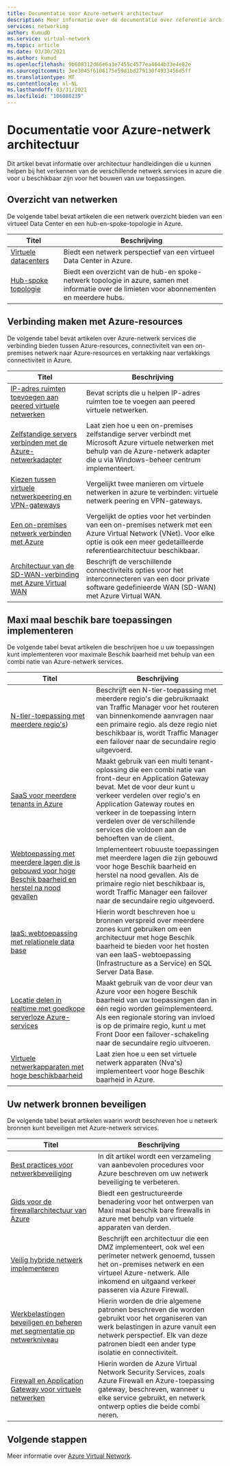 ```yaml
---
title: Documentatie voor Azure-netwerk architectuur
description: Meer informatie over de documentatie over referentie architectuur die beschikbaar is voor Azure-netwerk services.
services: networking
author: KumudD
ms.service: virtual-network
ms.topic: article
ms.date: 03/30/2021
ms.author: kumud
ms.openlocfilehash: 9b608312d66e6a3e7455c4577ea4644b33e4e82e
ms.sourcegitcommit: 3ee3045f6106175e59d1bd279130f4933456d5ff
ms.translationtype: MT
ms.contentlocale: nl-NL
ms.lasthandoff: 03/31/2021
ms.locfileid: "106080239"
---
```

# <a name="azure-networking-architecture-documentation"></a>Documentatie voor Azure-netwerk architectuur

Dit artikel bevat informatie over architectuur handleidingen die u kunnen helpen bij het verkennen van de verschillende netwerk services in azure die voor u beschikbaar zijn voor het bouwen van uw toepassingen.

## <a name="networking-overview"></a>Overzicht van netwerken

De volgende tabel bevat artikelen die een netwerk overzicht bieden van een virtueel Data Center en een hub-en-spoke-topologie in Azure.

|Titel |Beschrijving  |
|---------|---------|
|[Virtuele datacenters](/azure/architecture/vdc/networking-virtual-datacenter)   | Biedt een netwerk perspectief van een virtueel Data Center in Azure.       |
|[Hub-spoke topologie](/azure/architecture/reference-architectures/hybrid-networking/hub-spoke)  |Biedt een overzicht van de hub-en spoke-netwerk topologie in azure, samen met informatie over de limieten voor abonnementen en meerdere hubs.          |

## <a name="connect-to-azure-resources"></a>Verbinding maken met Azure-resources

De volgende tabel bevat artikelen over Azure-netwerk services die verbinding bieden tussen Azure-resources, connectiviteit van een on-premises netwerk naar Azure-resources en vertakking naar vertakkings connectiviteit in Azure.

|Titel |Beschrijving  |
|---------|---------|
|[IP-adres ruimten toevoegen aan peered virtuele netwerken](/azure/architecture/networking/prefixes/add-ip-space-peered-vnet)     | Bevat scripts die u helpen IP-adres ruimten toe te voegen aan peered virtuele netwerken.        |
|[Zelfstandige servers verbinden met de Azure-netwerkadapter](/azure/architecture/hybrid/azure-network-adapter)   | Laat zien hoe u een on-premises zelfstandige server verbindt met Microsoft Azure virtuele netwerken met behulp van de Azure-netwerk adapter die u via Windows-beheer centrum implementeert.        |
|[Kiezen tussen virtuele netwerkpeering en VPN-gateways](/azure/architecture/reference-architectures/hybrid-networking/vnet-peering)   | Vergelijkt twee manieren om virtuele netwerken in azure te verbinden: virtuele netwerk peering en VPN-gateways.        |
|[Een on-premises netwerk verbinden met Azure](/azure/architecture/reference-architectures/hybrid-networking/)  | Vergelijkt de opties voor het verbinden van een on-premises netwerk met een Azure Virtual Network (VNet). Voor elke optie is ook een meer gedetailleerde referentiearchitectuur beschikbaar.        |
|[Architectuur van de SD-WAN-verbinding met Azure Virtual WAN](../../virtual-wan/sd-wan-connectivity-architecture.md)|Beschrijft de verschillende connectiviteits opties voor het interconnecteren van een door private software gedefinieerde WAN (SD-WAN) met Azure Virtual WAN.|

## <a name="deploy-highly-available-applications"></a>Maxi maal beschik bare toepassingen implementeren

De volgende tabel bevat artikelen die beschrijven hoe u uw toepassingen kunt implementeren voor maximale Beschik baarheid met behulp van een combi natie van Azure-netwerk services.

|Titel |Beschrijving  |
|---------|---------|
|[N-tier-toepassing met meerdere regio's](/azure/architecture/reference-architectures/n-tier/multi-region-sql-server))  | Beschrijft een N-tier-toepassing met meerdere regio's die gebruikmaakt van Traffic Manager voor het routeren van binnenkomende aanvragen naar een primaire regio. als deze regio niet beschikbaar is, wordt Traffic Manager een failover naar de secundaire regio uitgevoerd.      |
| [SaaS voor meerdere tenants in Azure](https://docs.microsoft.com/azure/architecture/example-scenario/multi-saas/multitenant-saas)       |   Maakt gebruik van een multi tenant-oplossing die een combi natie van front-deur en Application Gateway bevat.  Met de voor deur kunt u verkeer verdelen over regio's en Application Gateway routes en verkeer in de toepassing intern verdelen over de verschillende services die voldoen aan de behoeften van de client.  |
| [Webtoepassing met meerdere lagen die is gebouwd voor hoge Beschik baarheid en herstel na nood gevallen ](https://docs.microsoft.com/azure/architecture/example-scenario/infrastructure/multi-tier-app-disaster-recovery)        |      Implementeert robuuste toepassingen met meerdere lagen die zijn gebouwd voor hoge Beschik baarheid en herstel na nood gevallen. Als de primaire regio niet beschikbaar is, wordt Traffic Manager een failover naar de secundaire regio uitgevoerd.  |
|[IaaS: webtoepassing met relationele data base](/azure/architecture/high-availability/ref-arch-iaas-web-and-db)    |   Hierin wordt beschreven hoe u bronnen verspreid over meerdere zones kunt gebruiken om een architectuur met hoge Beschik baarheid te bieden voor het hosten van een IaaS-webtoepassing (Infrastructure as a Service) en SQL Server Data Base.     |
|[Locatie delen in realtime met goedkope serverloze Azure-services](/azure/architecture/example-scenario/signalr/#azure-front-door)       |   Maakt gebruik van de voor deur van Azure voor een hogere Beschik baarheid van uw toepassingen dan in één regio worden geïmplementeerd. Als een regionale storing van invloed is op de primaire regio, kunt u met Front Door een failover-schakeling naar de secundaire regio uitvoeren.      |
|[Virtuele netwerkapparaten met hoge beschikbaarheid](/azure/architecture/reference-architectures/dmz/nva-ha)     | Laat zien hoe u een set virtuele netwerk apparaten (Nva's) implementeert voor hoge Beschik baarheid in Azure.        |

## <a name="secure-your-network-resources"></a>Uw netwerk bronnen beveiligen

De volgende tabel bevat artikelen waarin wordt beschreven hoe u netwerk bronnen kunt beveiligen met Azure-netwerk services.

|Titel |Beschrijving  |
|---------|---------|
|[Best practices voor netwerkbeveiliging](../../security/fundamentals/network-best-practices.md) |In dit artikel wordt een verzameling van aanbevolen procedures voor Azure beschreven om uw netwerk beveiliging te verbeteren.         |
[Gids voor de firewallarchitectuur van Azure](/azure/architecture/example-scenario/firewalls/) | Biedt een gestructureerde benadering voor het ontwerpen van Maxi maal beschik bare firewalls in azure met behulp van virtuele apparaten van derden.        |
|[Veilig hybride netwerk implementeren](/azure/architecture/reference-architectures/dmz/secure-vnet-dmz)     | Beschrijft een architectuur die een DMZ implementeert, ook wel een perimeter netwerk genoemd, tussen het on-premises netwerk en een virtueel Azure-netwerk. Alle inkomend en uitgaand verkeer passeren via Azure Firewall.        |
|[Werkbelastingen beveiligen en beheren met segmentatie op netwerkniveau](/azure/architecture/reference-architectures/hybrid-networking/network-level-segmentation) | Hierin worden de drie algemene patronen beschreven die worden gebruikt voor het organiseren van werk belastingen in azure vanuit een netwerk perspectief.   Elk van deze patronen biedt een ander type isolatie en connectiviteit.      |
|[Firewall en Application Gateway voor virtuele netwerken](/azure/architecture/example-scenario/gateway/firewall-application-gateway) | Hierin worden de Azure Virtual Network Security Services, zoals Azure Firewall en Azure-toepassing gateway, beschreven, wanneer u elke service gebruikt, en netwerk ontwerp opties die beide combi neren.      |

## <a name="next-steps"></a>Volgende stappen

Meer informatie over [Azure Virtual Network](../../virtual-network/virtual-networks-overview.md).
